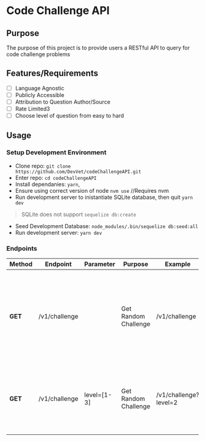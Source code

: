 # Code Challenge API

## Purpose

The purpose of this project is to provide users a RESTful API to query for code challenge problems

## Features/Requirements

- [ ] Language Agnostic
- [ ] Publicly Accessible
- [ ] Attribution to Question Author/Source
- [ ] Rate Limited3
- [ ] Choose level of question from easy to hard

## Usage

### Setup Development Environment

- Clone repo: `git clone https://github.com/DevVet/codeChallengeAPI.git`
- Enter repo: `cd codeChallengeAPI`
- Install dependanies: `yarn`,
- Ensure using correct version of node `nvm use` //Requires nvm
- Run development server to inistantiate SQLite database, then quit `yarn dev`
> SQLite does not support `sequelize db:create`
- Seed Development Database: `node_modules/.bin/sequelize db:seed:all`
- Run development server: `yarn dev`

### Endpoints

| Method  | Endpoint      | Parameter   | Purpose              | Example               | Example Response                                                                                                                                                                                                                                                                                                                                                                                                         |
| ------- | ------------- | ----------- | -------------------- | --------------------- | ------------------------------------------------------------------------------------------------------------------------------------------------------------------------------------------------------------------------------------------------------------------------------------------------------------------------------------------------------------------------------------------------------------------------ |
| **GET** | /v1/challenge |             | Get Random Challenge | /v1/challenge         | {"id":"3","level":"1","question":"With a given integral number n, write a program to generate a dictionary that contains (i, i\*i) such that is an integral number between 1 and n (both included) and then the program should print the dictionary. Suppose the following input is supplied to the program: \\n8 \\nThen, the output should be: {1: 1, 2: 4, 3: 9, 4: 16, 5: 25, 6: 36, 7: 49, 8: 64}","source":"none"} |
| **GET** | /v1/challenge | level=[1-3] | Get Random Challenge | /v1/challenge?level=2 | {"id":"10","level":"2","question":"Write a program that accepts a sentence and calculate the number of upper case letters and lower case letters.\\nSuppose the following input is supplied to the program:nHello world!\\nThen, the output should be:\\nUPPER CASE 1\\nLOWER CASE 9","source":"none"}                                                                                                                   |
